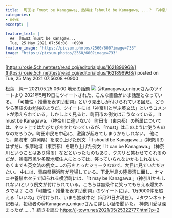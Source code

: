 ```yaml
---
title:  町田は「must be Kanagawa」、熱海は「should be Kanagawa」...？　「神奈川と学ぶ英文法」に火種しかない  
categories:
- news
excerpt: |
  
feature_text: |
  ##  町田は「must be Kanagaw...
  Tue, 25 May 2021 07:56:08  +0900
feature_image: "https://picsum.photos/2560/600?image=733"
image: "https://picsum.photos/2560/600?image=733"
---
```


[https://rosie.5ch.net/test/read.cgi/editorialplus/1621896968/](https://rosie.5ch.net/test/read.cgi/editorialplus/1621896968/)
posted on Tue, 25 May 2021 07:56:08  +0900

<!--more-->

松葉　純一 2021.05.25 06:00 地元の話題 ![](https://cdn.j-town.net/thumbnail/2021/05/town20210524190829_large.jpg) ＠Kanagawa_uniqueさんのツイートより 2021年5月19日にツイートされた、こんな画像がいま話題となっている。 「可能性・推量を表す助動詞」という見出しが付けられている図だ。 どうやら英語のお勉強のようだ。ツイートには「神奈川と学ぶ英文法」というコメントが添えられている。しかしよく見ると、町田市の例文はこうなっている。 It must be Kanagawa. （神奈川に違いない） 町田市（東京都）の所属については、ネット上ではたびたびネタとなっているが、「must」はこのように使うものなのだろうか。町田市民を中心に、激論が起きてしまうかもしれない。 他にも、熱海市（静岡県）を取り上げた例文「It should be Kanagawa.」(神奈川のはずだ)、多摩地域（東京都）を取り上げた例文「It can be Kanagawa.」（神奈川ということはあり得る）などといったものもあり、クスリと笑わせてくれるのだが、熱海市民や多摩地域住人にとっては、笑っていられないかもしれない。 あくまでも英文法の例文......の形をとったジョークなので、大目に見ていただきたい。 中には、青森県横浜町が登場している。下北半島の陸奥湾に面し、ナマコや養殖ホタテで知られる横浜町には、「It may be Kanagawa.」(神奈川かもしれない)という例文が付けられている。こちらは無条件に笑ってもらえる爆笑ネタでは？ この「可能性・推量を表す助動詞」のツイートには、1万9000件を超える「いいね」が付けられ、いまも拡散中だ（5月21日夕現在）。 Jタウンネット記者は、投稿者の＠Kanagawa_uniqueさんに詳しい話を聞いた。 神奈川愛は深まったが......？ 続きを読む https://j-town.net/2021/05/25322777.html?p=2
